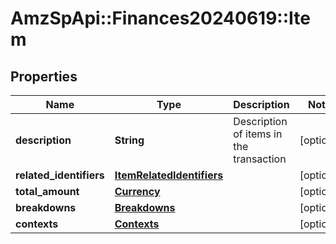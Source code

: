 # AmzSpApi::Finances20240619::Item

## Properties
Name | Type | Description | Notes
------------ | ------------- | ------------- | -------------
**description** | **String** | Description of items in the transaction | [optional] 
**related_identifiers** | [**ItemRelatedIdentifiers**](ItemRelatedIdentifiers.md) |  | [optional] 
**total_amount** | [**Currency**](Currency.md) |  | [optional] 
**breakdowns** | [**Breakdowns**](Breakdowns.md) |  | [optional] 
**contexts** | [**Contexts**](Contexts.md) |  | [optional] 

